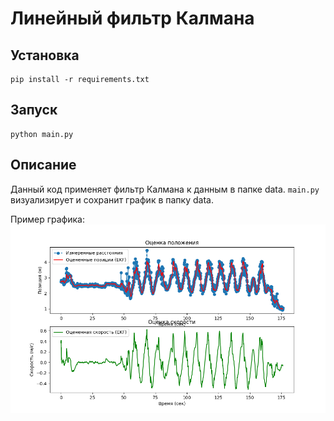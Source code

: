 # Линейный фильтр Калмана 

## Установка

```shell
pip install -r requirements.txt 
```

## Запуск

```shell
python main.py
```

## Описание

Данный код применяет фильтр Калмана к данным в папке data.
`main.py` визуализирует и сохранит график в папку data. 

Пример графика:
![plt.png](data/plt.png)
